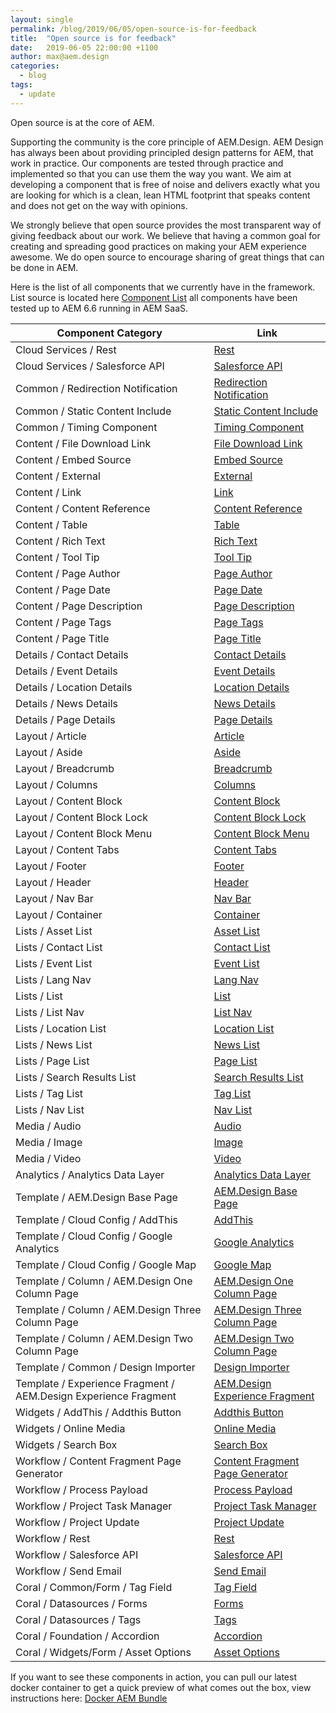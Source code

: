 ```yaml
---
layout: single
permalink: /blog/2019/06/05/open-source-is-for-feedback
title:  "Open source is for feedback"
date:   2019-06-05 22:00:00 +1100
author: max@aem.design
categories:
  - blog
tags:
  - update
---
```


Open source is at the core of AEM.

Supporting the community is the core principle of AEM.Design. AEM Design has always been about providing principled design patterns for AEM, that work in practice.
Our components are tested through practice and implemented so that you can use them the way you want.
We aim at developing a component that is free of noise and delivers exactly what you are looking for which is a clean, lean HTML footprint that speaks content and does not get on the way with opinions.

We strongly believe that open source provides the most transparent way of giving feedback about our work.
We believe that having a common goal for creating and spreading good practices on making your AEM experience awesome.
We do open source to encourage sharing of great things that can be done in AEM.

Here is the list of all components that we currently have in the framework. List source is located here [Component List](https://drive.google.com/open?id=1BPWQQEVPhB9NaOyeOODcuygkM1DgHS5Plj9TJRKX-cM) all components have been tested up to AEM 6.6 running in AEM SaaS.

| Component Category                                               | Link                                                                                                                                     |
|----------------------------------------------------------------- |----------------------------------------------------------------------------------------------------------------------------------------  |
| Cloud Services / Rest                                            | [Rest](https://github.com/aem-design/aemdesign-aem-core/tree/master/aemdesign-aem-common/src/main/content/jcr_root/apps/aemdesign/components/workflow/rest)                                                              |
| Cloud Services / Salesforce API                                  | [Salesforce API](https://github.com/aem-design/aemdesign-aem-core/tree/master/aemdesign-aem-common/src/main/content/jcr_root/apps/aemdesign/components/workflow/salesforceapi)                                           |
| Common / Redirection Notification                                | [Redirection Notification](https://github.com/aem-design/aemdesign-aem-core/tree/master/aemdesign-aem-common/src/main/content/jcr_root/apps/aemdesign/components/common/redirectnotification/v2/redirectnotification)    |
| Common / Static Content Include                                  | [Static Content Include](https://github.com/aem-design/aemdesign-aem-core/tree/master/aemdesign-aem-common/src/main/content/jcr_root/apps/aemdesign/components/common/staticinclude/v2/staticinclude)                    |
| Common / Timing Component                                        | [Timing Component](https://github.com/aem-design/aemdesign-aem-core/tree/master/aemdesign-aem-common/src/main/content/jcr_root/apps/aemdesign/components/common/timing/v2/timing)                                        |
| Content / File Download Link                                     | [File Download Link](https://github.com/aem-design/aemdesign-aem-core/tree/master/aemdesign-aem-common/src/main/content/jcr_root/apps/aemdesign/components/content/download/v2/download)                                 |
| Content / Embed Source                                           | [Embed Source](https://github.com/aem-design/aemdesign-aem-core/tree/master/aemdesign-aem-common/src/main/content/jcr_root/apps/aemdesign/components/content/embedsource/v2/embedsource)                                 |
| Content / External                                               | [External](https://github.com/aem-design/aemdesign-aem-core/tree/master/aemdesign-aem-common/src/main/content/jcr_root/apps/aemdesign/components/content/external/v2/external)                                           |
| Content / Link                                                   | [Link](https://github.com/aem-design/aemdesign-aem-core/tree/master/aemdesign-aem-common/src/main/content/jcr_root/apps/aemdesign/components/content/link/v2/link)                                                       |
| Content / Content Reference                                      | [Content Reference](https://github.com/aem-design/aemdesign-aem-core/tree/master/aemdesign-aem-common/src/main/content/jcr_root/apps/aemdesign/components/content/reference/v2/reference)                                |
| Content / Table                                                  | [Table](https://github.com/aem-design/aemdesign-aem-core/tree/master/aemdesign-aem-common/src/main/content/jcr_root/apps/aemdesign/components/content/table/v2/table)                                                    |
| Content / Rich Text                                              | [Rich Text](https://github.com/aem-design/aemdesign-aem-core/tree/master/aemdesign-aem-common/src/main/content/jcr_root/apps/aemdesign/components/content/text/v2/text)                                                  |
| Content / Tool Tip                                               | [Tool Tip](https://github.com/aem-design/aemdesign-aem-core/tree/master/aemdesign-aem-common/src/main/content/jcr_root/apps/aemdesign/components/content/tooltip/v2/tooltip)                                             |
| Content / Page Author                                            | [Page Author](https://github.com/aem-design/aemdesign-aem-core/tree/master/aemdesign-aem-common/src/main/content/jcr_root/apps/aemdesign/components/content/pageauthor/v2/pageauthor)                                    |
| Content / Page Date                                              | [Page Date](https://github.com/aem-design/aemdesign-aem-core/tree/master/aemdesign-aem-common/src/main/content/jcr_root/apps/aemdesign/components/content/pagedate/v2/pagedate)                                          |
| Content / Page Description                                       | [Page Description](https://github.com/aem-design/aemdesign-aem-core/tree/master/aemdesign-aem-common/src/main/content/jcr_root/apps/aemdesign/components/content/pagedescription/v2/pagedescription)                     |
| Content / Page Tags                                              | [Page Tags](https://github.com/aem-design/aemdesign-aem-core/tree/master/aemdesign-aem-common/src/main/content/jcr_root/apps/aemdesign/components/content/pagetags/v2/pagetags)                                          |
| Content / Page Title                                             | [Page Title](https://github.com/aem-design/aemdesign-aem-core/tree/master/aemdesign-aem-common/src/main/content/jcr_root/apps/aemdesign/components/content/pagetitle/v2/pagetitle)                                       |
| Details / Contact Details                                        | [Contact Details](https://github.com/aem-design/aemdesign-aem-core/tree/master/aemdesign-aem-common/src/main/content/jcr_root/apps/aemdesign/components/details/contact-details/v2/contact-details)                      |
| Details / Event Details                                          | [Event Details](https://github.com/aem-design/aemdesign-aem-core/tree/master/aemdesign-aem-common/src/main/content/jcr_root/apps/aemdesign/components/details/event-details/v2/event-details)                            |
| Details / Location Details                                       | [Location Details](https://github.com/aem-design/aemdesign-aem-core/tree/master/aemdesign-aem-common/src/main/content/jcr_root/apps/aemdesign/components/details/location-details/v2/location-details)                   |
| Details / News Details                                           | [News Details](https://github.com/aem-design/aemdesign-aem-core/tree/master/aemdesign-aem-common/src/main/content/jcr_root/apps/aemdesign/components/details/news-details/v2/news-details)                               |
| Details / Page Details                                           | [Page Details](https://github.com/aem-design/aemdesign-aem-core/tree/master/aemdesign-aem-common/src/main/content/jcr_root/apps/aemdesign/components/details/page-details/v2/page-details)                               |
| Layout / Article                                                 | [Article](https://github.com/aem-design/aemdesign-aem-core/tree/master/aemdesign-aem-common/src/main/content/jcr_root/apps/aemdesign/components/layout/article/v2/article)                                               |
| Layout / Aside                                                   | [Aside](https://github.com/aem-design/aemdesign-aem-core/tree/master/aemdesign-aem-common/src/main/content/jcr_root/apps/aemdesign/components/layout/aside/v2/aside)                                                     |
| Layout / Breadcrumb                                              | [Breadcrumb](https://github.com/aem-design/aemdesign-aem-core/tree/master/aemdesign-aem-common/src/main/content/jcr_root/apps/aemdesign/components/layout/breadcrumb/v2/breadcrumb)                                      |
| Layout / Columns                                                 | [Columns](https://github.com/aem-design/aemdesign-aem-core/tree/master/aemdesign-aem-common/src/main/content/jcr_root/apps/aemdesign/components/layout/colctrl/v2/colctrl)                                               |
| Layout / Content Block                                           | [Content Block](https://github.com/aem-design/aemdesign-aem-core/tree/master/aemdesign-aem-common/src/main/content/jcr_root/apps/aemdesign/components/layout/contentblock/v2/contentblock)                               |
| Layout / Content Block Lock                                      | [Content Block Lock](https://github.com/aem-design/aemdesign-aem-core/tree/master/aemdesign-aem-common/src/main/content/jcr_root/apps/aemdesign/components/layout/contentblocklock)                                      |
| Layout / Content Block Menu                                      | [Content Block Menu](https://github.com/aem-design/aemdesign-aem-core/tree/master/aemdesign-aem-common/src/main/content/jcr_root/apps/aemdesign/components/layout/contentblocklock/v2/contentblocklock)                  |
| Layout / Content Tabs                                            | [Content Tabs](https://github.com/aem-design/aemdesign-aem-core/tree/master/aemdesign-aem-common/src/main/content/jcr_root/apps/aemdesign/components/layout/contenttabs/v2/contenttabs)                                  |
| Layout / Footer                                                  | [Footer](https://github.com/aem-design/aemdesign-aem-core/tree/master/aemdesign-aem-common/src/main/content/jcr_root/apps/aemdesign/components/layout/footer/v2/footer)                                                  |
| Layout / Header                                                  | [Header](https://github.com/aem-design/aemdesign-aem-core/tree/master/aemdesign-aem-common/src/main/content/jcr_root/apps/aemdesign/components/layout/header/v2/header)                                                  |
| Layout / Nav Bar                                                 | [Nav Bar](https://github.com/aem-design/aemdesign-aem-core/tree/master/aemdesign-aem-common/src/main/content/jcr_root/apps/aemdesign/components/layout/navbar/v2/navbar)                                                 |
| Layout / Container                                               | [Container](https://github.com/aem-design/aemdesign-aem-core/tree/master/aemdesign-aem-common/src/main/content/jcr_root/apps/aemdesign/components/layout/container)                                                      |
| Lists / Asset List                                               | [Asset List](https://github.com/aem-design/aemdesign-aem-core/tree/master/aemdesign-aem-common/src/main/content/jcr_root/apps/aemdesign/components/lists/assetlist/v2/assetlist)                                         |
| Lists / Contact List                                             | [Contact List](https://github.com/aem-design/aemdesign-aem-core/tree/master/aemdesign-aem-common/src/main/content/jcr_root/apps/aemdesign/components/lists/contactlist/v2/contactlist)                                   |
| Lists / Event List                                               | [Event List](https://github.com/aem-design/aemdesign-aem-core/tree/master/aemdesign-aem-common/src/main/content/jcr_root/apps/aemdesign/components/lists/eventlist/v2/eventlist)                                         |
| Lists / Lang Nav                                                 | [Lang Nav](https://github.com/aem-design/aemdesign-aem-core/tree/master/aemdesign-aem-common/src/main/content/jcr_root/apps/aemdesign/components/lists/langnav/v2/langnav)                                               |
| Lists / List                                                     | [List](https://github.com/aem-design/aemdesign-aem-core/tree/master/aemdesign-aem-common/src/main/content/jcr_root/apps/aemdesign/components/lists/list/v2/list)                                                         |
| Lists / List Nav                                                 | [List Nav](https://github.com/aem-design/aemdesign-aem-core/tree/master/aemdesign-aem-common/src/main/content/jcr_root/apps/aemdesign/components/lists/listnav/v2/listnav)                                               |
| Lists / Location List                                            | [Location List](https://github.com/aem-design/aemdesign-aem-core/tree/master/aemdesign-aem-common/src/main/content/jcr_root/apps/aemdesign/components/lists/locationlist/v2/locationlist)                                |
| Lists / News List                                                | [News List](https://github.com/aem-design/aemdesign-aem-core/tree/master/aemdesign-aem-common/src/main/content/jcr_root/apps/aemdesign/components/lists/newslist/v2/newslist)                                            |
| Lists / Page List                                                | [Page List](https://github.com/aem-design/aemdesign-aem-core/tree/master/aemdesign-aem-common/src/main/content/jcr_root/apps/aemdesign/components/lists/pagelist/v2/pagelist)                                            |
| Lists / Search Results List                                      | [Search Results List](https://github.com/aem-design/aemdesign-aem-core/tree/master/aemdesign-aem-common/src/main/content/jcr_root/apps/aemdesign/components/lists/searchlist/v2/searchlist)                              |
| Lists / Tag List                                                 | [Tag List](https://github.com/aem-design/aemdesign-aem-core/tree/master/aemdesign-aem-common/src/main/content/jcr_root/apps/aemdesign/components/lists/taglist/v2/taglist)                                               |
| Lists / Nav List                                                 | [Nav List](https://github.com/aem-design/aemdesign-aem-core/tree/master/aemdesign-aem-common/src/main/content/jcr_root/apps/aemdesign/components/lists/navlist/v2/navlist)                                               |
| Media / Audio                                                    | [Audio](https://github.com/aem-design/aemdesign-aem-core/tree/master/aemdesign-aem-common/src/main/content/jcr_root/apps/aemdesign/components/media/audio/v2/audio)                                                      |
| Media / Image                                                    | [Image](https://github.com/aem-design/aemdesign-aem-core/tree/master/aemdesign-aem-common/src/main/content/jcr_root/apps/aemdesign/components/media/image/v2/image)                                                      |
| Media / Video                                                    | [Video](https://github.com/aem-design/aemdesign-aem-core/tree/master/aemdesign-aem-common/src/main/content/jcr_root/apps/aemdesign/components/media/video/v2/video)                                                      |
| Analytics / Analytics Data Layer                                 | [Analytics Data Layer](https://github.com/aem-design/aemdesign-aem-core/tree/master/aemdesign-aem-common/src/main/content/jcr_root/apps/aemdesign/components/analytics/datalayer/v2/datalayer)                           |
| Template / AEM.Design Base Page                                  | [AEM.Design Base Page](https://github.com/aem-design/aemdesign-aem-core/tree/master/aemdesign-aem-common/src/main/content/jcr_root/apps/aemdesign/components/template/base/v3/base)                                      |
| Template / Cloud Config / AddThis                                | [AddThis](https://github.com/aem-design/aemdesign-aem-core/tree/master/aemdesign-aem-common/src/main/content/jcr_root/apps/aemdesign/components/template/cloudconfig/addthisconnect/config)                              |
| Template / Cloud Config / Google Analytics                       | [Google Analytics](https://github.com/aem-design/aemdesign-aem-core/tree/master/aemdesign-aem-common/src/main/content/jcr_root/apps/aemdesign/components/template/cloudconfig/googleanalytics/config)                    |
| Template / Cloud Config / Google Map                             | [Google Map](https://github.com/aem-design/aemdesign-aem-core/tree/master/aemdesign-aem-common/src/main/content/jcr_root/apps/aemdesign/components/template/cloudconfig/googlemap/config)                                |
| Template / Column / AEM.Design One Column Page                   | [AEM.Design One Column Page](https://github.com/aem-design/aemdesign-aem-core/tree/master/aemdesign-aem-common/src/main/content/jcr_root/apps/aemdesign/components/template/column/one/v2/one)                           |
| Template / Column / AEM.Design Three Column Page                 | [AEM.Design Three Column Page](https://github.com/aem-design/aemdesign-aem-core/tree/master/aemdesign-aem-common/src/main/content/jcr_root/apps/aemdesign/components/template/column/three/v2/three)                     |
| Template / Column / AEM.Design Two Column Page                   | [AEM.Design Two Column Page](https://github.com/aem-design/aemdesign-aem-core/tree/master/aemdesign-aem-common/src/main/content/jcr_root/apps/aemdesign/components/template/column/two/v2/two)                           |
| Template / Common / Design Importer                              | [Design Importer](https://github.com/aem-design/aemdesign-aem-core/tree/master/aemdesign-aem-common/src/main/content/jcr_root/apps/aemdesign/components/template/common/design-importer)                                 |
| Template / Experience Fragment / AEM.Design Experience Fragment  | [AEM.Design Experience Fragment](https://github.com/aem-design/aemdesign-aem-core/tree/master/aemdesign-aem-common/src/main/content/jcr_root/apps/aemdesign/components/template/experience-fragments/base/v2/xfpage)     |
| Widgets / AddThis / Addthis Button                               | [Addthis Button](https://github.com/aem-design/aemdesign-aem-core/tree/master/aemdesign-aem-common/src/main/content/jcr_root/apps/aemdesign/components/widgets/addthis/sharebutton/v2/sharebutton)                       |
| Widgets / Online Media                                           | [Online Media](https://github.com/aem-design/aemdesign-aem-core/tree/master/aemdesign-aem-common/src/main/content/jcr_root/apps/aemdesign/components/widgets/onlinemedia/v2/onlinemedia)                                 |
| Widgets / Search Box                                             | [Search Box](https://github.com/aem-design/aemdesign-aem-core/tree/master/aemdesign-aem-common/src/main/content/jcr_root/apps/aemdesign/components/widgets/search/v2/search)                                             |
| Workflow / Content Fragment Page Generator                        | [Content Fragment Page Generator](https://github.com/aem-design/aemdesign-aem-core/tree/master/aemdesign-aem-common/src/main/content/jcr_root/apps/aemdesign/components/workflow/contentfragmentpagegen)                  |
| Workflow / Process Payload                                       | [Process Payload](https://github.com/aem-design/aemdesign-aem-core/tree/master/aemdesign-aem-common/src/main/content/jcr_root/apps/aemdesign/components/workflow/processpayload)                                         |
| Workflow / Project Task Manager                                  | [Project Task Manager](https://github.com/aem-design/aemdesign-aem-core/tree/master/aemdesign-aem-common/src/main/content/jcr_root/apps/aemdesign/components/workflow/projecttaskmanager)                                |
| Workflow / Project Update                                        | [Project Update](https://github.com/aem-design/aemdesign-aem-core/tree/master/aemdesign-aem-common/src/main/content/jcr_root/apps/aemdesign/components/workflow/projectupdate)                                           |
| Workflow / Rest                                                  | [Rest](https://github.com/aem-design/aemdesign-aem-core/tree/master/aemdesign-aem-common/src/main/content/jcr_root/apps/aemdesign/components/workflow/rest)                                                              |
| Workflow / Salesforce API                                        | [Salesforce API](https://github.com/aem-design/aemdesign-aem-core/tree/master/aemdesign-aem-common/src/main/content/jcr_root/apps/aemdesign/components/workflow/salesforceapi)                                           |
| Workflow / Send Email                                            | [Send Email](https://github.com/aem-design/aemdesign-aem-core/tree/master/aemdesign-aem-common/src/main/content/jcr_root/apps/aemdesign/components/workflow/sendemail)                                                   |
| Coral / Common/Form / Tag Field                                  | [Tag Field](https://github.com/aem-design/aemdesign-aem-core/tree/master/aemdesign-aem-common/src/main/content/jcr_root/apps/aemdesign/components/coral/common/form/tagfield)                                            |
| Coral / Datasources / Forms                                      | [Forms](https://github.com/aem-design/aemdesign-aem-core/tree/master/aemdesign-aem-common/src/main/content/jcr_root/apps/aemdesign/components/coral/datasources/forms)                                                   |
| Coral / Datasources / Tags                                       | [Tags](https://github.com/aem-design/aemdesign-aem-core/tree/master/aemdesign-aem-common/src/main/content/jcr_root/apps/aemdesign/components/coral/datasources/tags)                                                     |
| Coral / Foundation / Accordion                                   | [Accordion](https://github.com/aem-design/aemdesign-aem-core/tree/master/aemdesign-aem-common/src/main/content/jcr_root/apps/aemdesign/components/coral/foundation/accordion)                                            |
| Coral / Widgets/Form / Asset Options                             | [Asset Options](https://github.com/aem-design/aemdesign-aem-core/tree/master/aemdesign-aem-common/src/main/content/jcr_root/apps/aemdesign/components/coral/widgets/form/assetoptions)                                   |

If you want to see these components in action, you can pull our latest docker container to get a quick preview of what comes out the box, view instructions here: [Docker AEM Bundle](/blog/2019/08/30/docker-aem-bundle)
